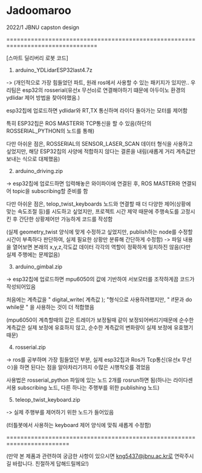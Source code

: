 # Jadoomaroo
2022/1 JBNU capston design

================================================================================


[스마트 딜리버리 로봇 코드]

1. arduino_YDLidarESP32last4.7z


-> (개인적으로 가장 힘들었던 파트, 원래 ros에서 사용할 수 있는 패키지가 있지만.. 우리팀은 esp32의 rosserial(유선x 무선o)로 연결해야하기 떄문에 아두이노 환경의 ydlidar 제어 방법을 찾아야했음.)


   esp32칩에 업로드하면 ydlidar와 RT,TX 통신하며 라이다 돌아가는 모터를 제어함
   
   
   특히 ESP32칩은 ROS MASTER와 TCP통신을 할 수 있음(하단의 ROSSERIAL_PYTHON의 노드를 통해)
   
   
   다만 아쉬운 점은, ROSSERIAL의 SENSOR_LASER_SCAN 데이터 형식을 사용하고 싶었지만, 해당 ESP32칩의 사양에 적합하지 않다는 결론을 내림(새롭게 거리 계측값만 보내는 식으로 대체했음)
   

   
2. arduino_driving.zip


-> esp32칩에 업로드하면 입력해놓은 와이파이에 연결된 후, ROS MASTER와 연결되어 topic을 subscribing할 준비를 함


   다만 아쉬운 점은, telop_twist_keyboards 노드와 연결할 때 더 다양한 제어(상황에 맞는 속도조절 등)를 시도하고 싶었지만, 
   프로젝트 시간 제약 때문에 주행속도를 고정시킨 후 간단한 상황제어만 가능하게 코드를 작성함
   
   
   (실제 geometry_twist 양식에 맞게 수정하고 싶었지만, publish하는 node를 수정할 시간이 부족하다 판단하여, 실제 필요한 상황만 분류해 간단하게 수정함)
                              -> 파일 내용을 열어보면 본래의 x,y,z,각도값 데이터 각각의 역할이 정확하게 일치하진 않음(다만 실제 주행에는 문제없음)  

3. arduino_gimbal.zip


-> esp32칩에 업로드하면 mpu6050의 값에 기반하여 서보모터를 조작하게끔 코드가 작성되어있음


   처음에는 계측값을 " digital_write( 계측값 ); "형식으로 사용하려했지만, " if문과 do while문 " 을 사용하는 것이 더 적합했음
   
   
   (mpu6050이 계측할때의 값은 트레이가 보정될때 같이 보정되어버리기때문에 순수한 계측값은 실제 보정에 유효하지 않고, 순수한 계측값의 변화량이 실제 보정에 유효했기 때문)

4. rosserial.zip


-> ros를 공부하며 가장 힘들었던 부분, 실제 esp32칩과 Ros가 Tcp통신(유선x 무선ㅇ)을 하면 된다는 점을 알아차리기까지 수많은 시행착오를 겪었음


   사용법은 rosserial_python 파일에 있는 노드 2개를 rosrun하면 됨(하나는 라이다센서용 subscribing 노드, 다른 하나는 주행부를 위한 publishing 노드)

5. teleop_twist_keyboard.zip


-> 실제 주행부를 제어하기 위한 노드가 들어있음


   (터틀봇에서 사용하는 keyboard 제어 양식에 맞춰 새롭게 수정함)  
   
   
========================================================================

(만약 본 제품과 관련하여 궁금한 사항이 있으시면 kng5437@jbnu.ac.kr로 연락주시길 바랍니다. 친절하게 답해드릴께요!)
